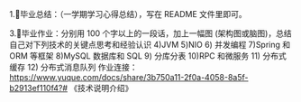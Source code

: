 1.🍃毕业总结：（一学期学习心得总结），写在 README 文件里即可。

3.🍃毕业作业：分别用 100 个字以上的一段话，加上一幅图 (架构图或脑图)，总结自己对下列技术的关键点思考和经验认识
4)JVM
5)NIO
6) 并发编程
7)Spring 和 ORM 等框架
8)MySQL 数据库和 SQL
9) 分库分表
10)RPC 和微服务
11) 分布式缓存
12) 分布式消息队列
作业连接：https://www.yuque.com/docs/share/3b750a11-2f0a-4058-8a5f-b2913ef110f4?# 《技术说明介绍》
